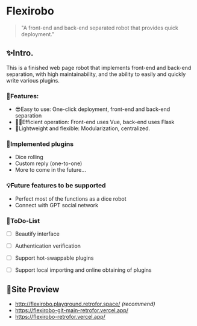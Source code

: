 # Flexirobo

> "A front-end and back-end separated robot that provides quick deployment."


## ✨Intro.

This is a finished web page robot that implements front-end and back-end separation, with high maintainability, and the ability to easily and quickly write various plugins.


### 🎇Features:

- 😎Easy to use: One-click deployment, front-end and back-end separation
- 🐱‍🏍Efficient operation: Front-end uses Vue, back-end uses Flask
- 💎Lightweight and flexible: Modularization, centralized.


### 🎉Implemented plugins

- Dice rolling
- Custom reply (one-to-one)
- More to come in the future...

### 💡Future features to be supported

- Perfect most of the functions as a dice robot
- Connect with GPT social network


### 📌ToDo-List

- [ ] Beautify interface
- [ ] Authentication verification
- [ ] Support hot-swappable plugins
- [ ] Support local importing and online obtaining of plugins


## 🌈Site Preview

- <http://flexirobo.playground.retrofor.space/> _(recommend)_
- <https://flexirobo-git-main-retrofor.vercel.app/>
- <https://flexirobo-retrofor.vercel.app/>
